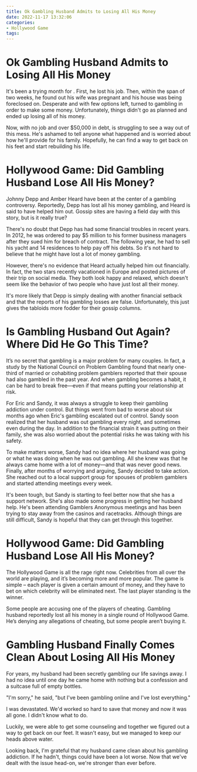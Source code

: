 ```yaml
---
title: Ok Gambling Husband Admits to Losing All His Money
date: 2022-11-17 13:32:06
categories:
- Hollywood Game
tags:
---
```



#  Ok Gambling Husband Admits to Losing All His Money

It's been a trying month for <Name>. First, he lost his job. Then, within the span of two weeks, he found out his wife was pregnant and his house was being foreclosed on. Desperate and with few options left, <Name> turned to gambling in order to make some money. Unfortunately, things didn't go as planned and <Name> ended up losing all of his money.

Now, with no job and over $50,000 in debt, <Name> is struggling to see a way out of this mess. He's ashamed to tell anyone what happened and is worried about how he'll provide for his family. Hopefully, he can find a way to get back on his feet and start rebuilding his life.

#  Hollywood Game: Did Gambling Husband Lose All His Money?

Johnny Depp and Amber Heard have been at the center of a gambling controversy. Reportedly, Depp has lost all his money gambling, and Heard is said to have helped him out. Gossip sites are having a field day with this story, but is it really true?

There's no doubt that Depp has had some financial troubles in recent years. In 2012, he was ordered to pay $5 million to his former business managers after they sued him for breach of contract. The following year, he had to sell his yacht and 14 residences to help pay off his debts. So it's not hard to believe that he might have lost a lot of money gambling.

However, there's no evidence that Heard actually helped him out financially. In fact, the two stars recently vacationed in Europe and posted pictures of their trip on social media. They both look happy and relaxed, which doesn't seem like the behavior of two people who have just lost all their money.

It's more likely that Depp is simply dealing with another financial setback and that the reports of his gambling losses are false. Unfortunately, this just gives the tabloids more fodder for their gossip columns.

#  Is Gambling Husband Out Again? Where Did He Go This Time?

It’s no secret that gambling is a major problem for many couples. In fact, a study by the National Council on Problem Gambling found that nearly one-third of married or cohabiting problem gamblers reported that their spouse had also gambled in the past year. And when gambling becomes a habit, it can be hard to break free—even if that means putting your relationship at risk.

For Eric and Sandy, it was always a struggle to keep their gambling addiction under control. But things went from bad to worse about six months ago when Eric's gambling escalated out of control. Sandy soon realized that her husband was out gambling every night, and sometimes even during the day. In addition to the financial strain it was putting on their family, she was also worried about the potential risks he was taking with his safety.

To make matters worse, Sandy had no idea where her husband was going or what he was doing when he was out gambling. All she knew was that he always came home with a lot of money—and that was never good news. Finally, after months of worrying and arguing, Sandy decided to take action. She reached out to a local support group for spouses of problem gamblers and started attending meetings every week.

It's been tough, but Sandy is starting to feel better now that she has a support network. She's also made some progress in getting her husband help. He's been attending Gamblers Anonymous meetings and has been trying to stay away from the casinos and racetracks. Although things are still difficult, Sandy is hopeful that they can get through this together.

#  Hollywood Game: Did Gambling Husband Lose All His Money?

The Hollywood Game is all the rage right now. Celebrities from all over the world are playing, and it’s becoming more and more popular. The game is simple – each player is given a certain amount of money, and they have to bet on which celebrity will be eliminated next. The last player standing is the winner.

Some people are accusing one of the players of cheating. Gambling husband reportedly lost all his money in a single round of Hollywood Game. He’s denying any allegations of cheating, but some people aren’t buying it.

#  Gambling Husband Finally Comes Clean About Losing All His Money

For years, my husband had been secretly gambling our life savings away. I had no idea until one day he came home with nothing but a confession and a suitcase full of empty bottles.

"I'm sorry," he said, "but I've been gambling online and I've lost everything."

I was devastated. We'd worked so hard to save that money and now it was all gone. I didn't know what to do.

Luckily, we were able to get some counseling and together we figured out a way to get back on our feet. It wasn't easy, but we managed to keep our heads above water.

Looking back, I'm grateful that my husband came clean about his gambling addiction. If he hadn't, things could have been a lot worse. Now that we've dealt with the issue head-on, we're stronger than ever before.
